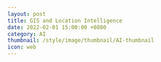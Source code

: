 ```yaml
---
layout: post
title: GIS and Location Intelligence
date: 2022-02-01 15:00:00 +0800
category: AI
thumbnail: /style/image/thumbnail/AI-thumbnail
icon: web
---
```



